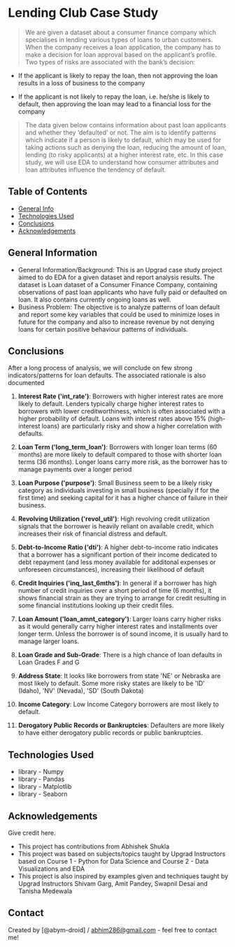 # Lending Club Case Study
> We are given a dataset about a consumer finance company which specialises in lending various types of loans to urban customers. When the company receives a loan application, the company has to make a decision for loan approval based on the applicant’s profile. Two types of risks are associated with the bank’s decision:

- If the applicant is likely to repay the loan, then not approving the loan results in a loss of business to the company

- If the applicant is not likely to repay the loan, i.e. he/she is likely to default, then approving the loan may lead to a financial loss for the company

>The data given below contains information about past loan applicants and whether they ‘defaulted’ or not. The aim is to identify patterns which indicate if a person is likely to default, which may be used for taking actions such as denying the loan, reducing the amount of loan, lending (to risky applicants) at a higher interest rate, etc. In this case study, we will use EDA to understand how consumer attributes and loan attributes influence the tendency of default.


## Table of Contents
* [General Info](#general-information)
* [Technologies Used](#technologies-used)
* [Conclusions](#conclusions)
* [Acknowledgements](#acknowledgements)

<!-- You can include any other section that is pertinent to your problem -->

## General Information
- General Information/Background: This is an Upgrad case study project aimed to do EDA for a given dataset and report analysis results. The dataset is Loan dataset of a Consumer Finance Company, containing observations of past loan applicants who have fully paid or defaulted on loan. It also contains currently ongoing loans as well.
- Business Problem: The objective is to analyze patterns of loan default and report some key variables that could be used to  minimize loses in future for the company and also to increase revenue by not denying loans for certain positive behaviour patterns of individuals.
  
<!-- You don't have to answer all the questions - just the ones relevant to your project. -->

## Conclusions
After a long process of analysis, we will conclude on few strong indicators/patterns for loan defaults. The associated rationale is also documented

1. **Interest Rate ('int_rate')**: Borrowers with higher interest rates are more likely to default. Lenders typically charge higher interest rates to borrowers with lower creditworthiness, which is often associated with a higher probability of default. Loans with interest rates above 15% (high-interest loans) are particularly risky and show a higher correlation with defaults.

2. **Loan Term ('long_term_loan')**: Borrowers with longer loan terms (60 months) are more likely to default compared to those with shorter loan terms (36 months). Longer loans carry more risk, as the borrower has to manage payments over a longer period

3. **Loan Purpose ('purpose')**: Small Business seem to be a likely risky category as individuals investing in small business (specially if for the first time) and seeking capital for it has a higher chance of failure in their business. 

4. **Revolving Utilization ('revol_util')**: High revolving credit utilization signals that the borrower is heavily reliant on available credit, which increases their risk of financial distress and default.

5. **Debt-to-Income Ratio ('dti')**: A higher debt-to-income ratio indicates that a borrower has a significant portion of their income dedicated to debt repayment (and less money available for additonal expenses or unforeseen circumstances), increasing their likelihood of default

6. **Credit Inquiries ('inq_last_6mths')**: In general if a borrower has high number of credit inquiries over a short period of time (6 months), it shows financial strain as they are trying to arrange for credit resulting in some financial institutions looking up their credit files.

7. **Loan Amount ('loan_amnt_category')**: Larger loans carry higher risks as it would generally carry higher interest rates and installments over longer term. Unless the borrower is of sound income, it is usually hard to manage larger loans.

8. **Loan Grade and Sub-Grade**: There is a high chance of loan defaults in Loan Grades F and G

9. **Address State**: It looks like borrowers from state 'NE' or Nebraska are most likely to default. Some more risky states are likely to be 'ID' (Idaho), 'NV' (Nevada), 'SD' (South Dakota)

10. **Income Category**: Low Income Category borrowers are most likely to default.

11. **Derogatory Public Records or Bankruptcies**: Defaulters are more likely to have either derogatory public records or public bankruptcies.


## Technologies Used
- library - Numpy
- library - Pandas
- library - Matplotlib
- library - Seaborn

## Acknowledgements
Give credit here.
- This project has contributions from Abhishek Shukla
- This project was based on subjects/topics taught by Upgrad Instructors based on Course 1 - Python for Data Science and Course 2 - Data Visualizations and EDA
- This project is also inspired by examples given and techniques taught by Upgrad Instructors Shivam Garg, Amit Pandey, Swapnil Desai and Tanisha Medewala


## Contact
Created by [@abym-droid] / abhim286@gmail.com - feel free to contact me!


<!-- Optional -->
<!-- ## License -->
<!-- This project is open source and available under the [... License](). -->

<!-- You don't have to include all sections - just the one's relevant to your project -->
